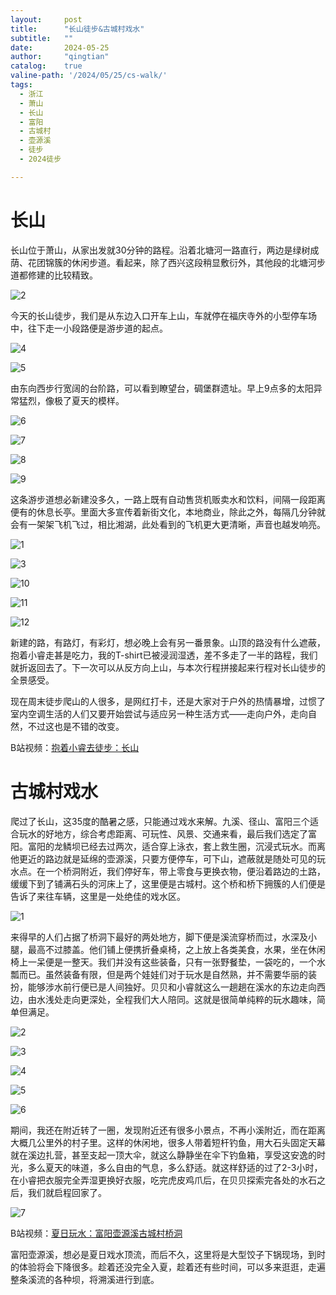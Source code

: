 ```yaml
---
layout:     post
title:      "长山徒步&古城村戏水"
subtitle:   ""
date:       2024-05-25
author:     "qingtian"
catalog:    true
valine-path: '/2024/05/25/cs-walk/'
tags:
  - 浙江
  - 萧山
  - 长山
  - 富阳
  - 古城村
  - 壶源溪
  - 徒步
  - 2024徒步

---
```


# 长山

长山位于萧山，从家出发就30分钟的路程。沿着北塘河一路直行，两边是绿树成荫、花团锦簇的休闲步道。看起来，除了西兴这段稍显敷衍外，其他段的北塘河步道都修建的比较精致。

![2](http://img.qingtian16265.com/20240525002.jpeg)

今天的长山徒步，我们是从东边入口开车上山，车就停在福庆寺外的小型停车场中，往下走一小段路便是游步道的起点。

![4](http://img.qingtian16265.com/20240525004.jpeg)

![5](http://img.qingtian16265.com/20240525005.jpeg)

由东向西步行宽阔的台阶路，可以看到瞭望台，碉堡群遗址。早上9点多的太阳异常猛烈，像极了夏天的模样。

![6](http://img.qingtian16265.com/20240525006.jpeg)

![7](http://img.qingtian16265.com/20240525007.jpeg)

![8](http://img.qingtian16265.com/20240525008.jpeg)

![9](http://img.qingtian16265.com/20240525009.jpeg)

这条游步道想必新建没多久，一路上既有自动售货机贩卖水和饮料，间隔一段距离便有的休息长亭。里面大多宣传着新街文化，本地商业，除此之外，每隔几分钟就会有一架架飞机飞过，相比湘湖，此处看到的飞机更大更清晰，声音也越发响亮。

![1](http://img.qingtian16265.com/20240525001.jpeg)

![3](http://img.qingtian16265.com/20240525003.jpeg)

![10](http://img.qingtian16265.com/20240525010.jpeg)

![11](http://img.qingtian16265.com/20240525011.jpeg)

![12](http://img.qingtian16265.com/20240525012.jpeg)

新建的路，有路灯，有彩灯，想必晚上会有另一番景象。山顶的路没有什么遮蔽，抱着小睿走甚是吃力，我的T-shirt已被浸润湿透，差不多走了一半的路程，我们就折返回去了。下一次可以从反方向上山，与本次行程拼接起来行程对长山徒步的全景感受。

现在周末徒步爬山的人很多，是网红打卡，还是大家对于户外的热情暴增，过惯了室内空调生活的人们又要开始尝试与适应另一种生活方式——走向户外，走向自然，不过这也是不错的改变。

B站视频：[抱着小睿去徒步：长山](https://www.bilibili.com/video/BV16f421d7Da/?spm_id_from=333.999.0.0)

# 古城村戏水

爬过了长山，这35度的酷暑之感，只能通过戏水来解。九溪、径山、富阳三个适合玩水的好地方，综合考虑距离、可玩性、风景、交通来看，最后我们选定了富阳。富阳的龙鳞坝已经去过两次，适合穿上泳衣，套上救生圈，沉浸式玩水。而离他更近的路边就是延绵的壶源溪，只要方便停车，可下山，遮蔽就是随处可见的玩水点。在一个桥洞附近，我们停好车，带上零食与更换衣物，便沿着路边的土路，缓缓下到了铺满石头的河床上了，这里便是古城村。这个桥和桥下拥簇的人们便是告诉了来往车辆，这里是一处绝佳的戏水区。

![1](http://img.qingtian16265.com/20240526001.jpeg)

来得早的人们占据了桥洞下最好的两处地方，脚下便是溪流穿桥而过，水深及小腿，最高不过膝盖。他们铺上便携折叠桌椅，之上放上各类美食，水果，坐在休闲椅上一呆便是一整天。我们并没有这些装备，只有一张野餐垫，一袋吃的，一个水瓢而已。虽然装备有限，但是两个娃娃们对于玩水是自然熟，并不需要华丽的装扮，能够涉水前行便已是人间独好。贝贝和小睿就这么一趟趟在溪水的东边走向西边，由水浅处走向更深处，全程我们大人陪同。这就是很简单纯粹的玩水趣味，简单但满足。

![2](http://img.qingtian16265.com/20240526002.jpeg)

![3](http://img.qingtian16265.com/20240526003.jpeg)

![4](http://img.qingtian16265.com/20240526004.jpeg)

![5](http://img.qingtian16265.com/20240526005.jpeg)

![6](http://img.qingtian16265.com/20240526006.jpeg)

期间，我还在附近转了一圈，发现附近还有很多小景点，不再小溪附近，而在距离大概几公里外的村子里。这样的休闲地，很多人带着短杆钓鱼，用大石头固定天幕就在溪边扎营，甚至支起一顶大伞，就这么静静坐在伞下钓鱼箱，享受这安逸的时光，多么夏天的味道，多么自由的气息，多么舒适。就这样舒适的过了2-3小时，在小睿把衣服完全弄湿更换好衣服，吃完虎皮鸡爪后，在贝贝探索完各处的水石之后，我们就启程回家了。

![7](http://img.qingtian16265.com/20240526007.jpeg)

B站视频：[夏日玩水：富阳壶源溪古城村桥洞](https://www.bilibili.com/video/BV1Sx4y1n73c/?spm_id_from=333.999.0.0)

富阳壶源溪，想必是夏日戏水顶流，而后不久，这里将是大型饺子下锅现场，到时的体验将会下降很多。趁着还没完全入夏，趁着还有些时间，可以多来逛逛，走遍整条溪流的各种坝，将溯溪进行到底。

